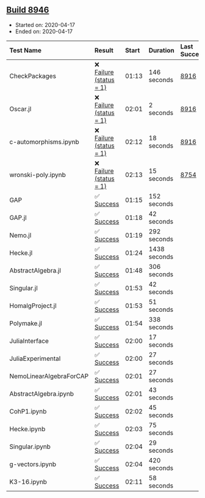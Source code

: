 ## [Build 8946](https://oscarci.mathematik.uni-kl.de/job/oscar/8946/)

* Started on: 2020-04-17
* Ended on: 2020-04-17

| Test Name    | Result | Start | Duration | Last Success | First Failure |
|:-------------|:-------|:------|:---------|:-------------|:--------------|
| CheckPackages | ❌ [Failure (status = 1)](https://oscarci.mathematik.uni-kl.de/job/oscar/8946/artifact/logs/build-8946/CheckPackages.log) | 01:13 | 146 seconds | [8916](https://oscarci.mathematik.uni-kl.de/job/oscar/8916/) | [8920](https://oscarci.mathematik.uni-kl.de/job/oscar/8920/) |
| Oscar.jl | ❌ [Failure (status = 1)](https://oscarci.mathematik.uni-kl.de/job/oscar/8946/artifact/logs/build-8946/Oscar.jl.log) | 02:01 | 2 seconds | [8916](https://oscarci.mathematik.uni-kl.de/job/oscar/8916/) | [8920](https://oscarci.mathematik.uni-kl.de/job/oscar/8920/) |
| c-automorphisms.ipynb | ❌ [Failure (status = 1)](https://oscarci.mathematik.uni-kl.de/job/oscar/8946/artifact/logs/build-8946/c-automorphisms.ipynb.log) | 02:12 | 18 seconds | [8916](https://oscarci.mathematik.uni-kl.de/job/oscar/8916/) | [8920](https://oscarci.mathematik.uni-kl.de/job/oscar/8920/) |
| wronski-poly.ipynb | ❌ [Failure (status = 1)](https://oscarci.mathematik.uni-kl.de/job/oscar/8946/artifact/logs/build-8946/wronski-poly.ipynb.log) | 02:13 | 15 seconds | [8754](https://oscarci.mathematik.uni-kl.de/job/oscar/8754/) | [8755](https://oscarci.mathematik.uni-kl.de/job/oscar/8755/) |
| GAP | ✅ [Success](https://oscarci.mathematik.uni-kl.de/job/oscar/8946/artifact/logs/build-8946/GAP.log) | 01:15 | 152 seconds |  |  |
| GAP.jl | ✅ [Success](https://oscarci.mathematik.uni-kl.de/job/oscar/8946/artifact/logs/build-8946/GAP.jl.log) | 01:18 | 42 seconds |  |  |
| Nemo.jl | ✅ [Success](https://oscarci.mathematik.uni-kl.de/job/oscar/8946/artifact/logs/build-8946/Nemo.jl.log) | 01:19 | 292 seconds |  |  |
| Hecke.jl | ✅ [Success](https://oscarci.mathematik.uni-kl.de/job/oscar/8946/artifact/logs/build-8946/Hecke.jl.log) | 01:24 | 1438 seconds |  |  |
| AbstractAlgebra.jl | ✅ [Success](https://oscarci.mathematik.uni-kl.de/job/oscar/8946/artifact/logs/build-8946/AbstractAlgebra.jl.log) | 01:48 | 306 seconds |  |  |
| Singular.jl | ✅ [Success](https://oscarci.mathematik.uni-kl.de/job/oscar/8946/artifact/logs/build-8946/Singular.jl.log) | 01:53 | 42 seconds |  |  |
| HomalgProject.jl | ✅ [Success](https://oscarci.mathematik.uni-kl.de/job/oscar/8946/artifact/logs/build-8946/HomalgProject.jl.log) | 01:53 | 51 seconds |  |  |
| Polymake.jl | ✅ [Success](https://oscarci.mathematik.uni-kl.de/job/oscar/8946/artifact/logs/build-8946/Polymake.jl.log) | 01:54 | 338 seconds |  |  |
| JuliaInterface | ✅ [Success](https://oscarci.mathematik.uni-kl.de/job/oscar/8946/artifact/logs/build-8946/JuliaInterface.log) | 02:00 | 17 seconds |  |  |
| JuliaExperimental | ✅ [Success](https://oscarci.mathematik.uni-kl.de/job/oscar/8946/artifact/logs/build-8946/JuliaExperimental.log) | 02:00 | 27 seconds |  |  |
| NemoLinearAlgebraForCAP | ✅ [Success](https://oscarci.mathematik.uni-kl.de/job/oscar/8946/artifact/logs/build-8946/NemoLinearAlgebraForCAP.log) | 02:01 | 27 seconds |  |  |
| AbstractAlgebra.ipynb | ✅ [Success](https://oscarci.mathematik.uni-kl.de/job/oscar/8946/artifact/logs/build-8946/AbstractAlgebra.ipynb.log) | 02:01 | 43 seconds |  |  |
| CohP1.ipynb | ✅ [Success](https://oscarci.mathematik.uni-kl.de/job/oscar/8946/artifact/logs/build-8946/CohP1.ipynb.log) | 02:02 | 45 seconds |  |  |
| Hecke.ipynb | ✅ [Success](https://oscarci.mathematik.uni-kl.de/job/oscar/8946/artifact/logs/build-8946/Hecke.ipynb.log) | 02:03 | 75 seconds |  |  |
| Singular.ipynb | ✅ [Success](https://oscarci.mathematik.uni-kl.de/job/oscar/8946/artifact/logs/build-8946/Singular.ipynb.log) | 02:04 | 29 seconds |  |  |
| g-vectors.ipynb | ✅ [Success](https://oscarci.mathematik.uni-kl.de/job/oscar/8946/artifact/logs/build-8946/g-vectors.ipynb.log) | 02:04 | 420 seconds |  |  |
| K3-16.ipynb | ✅ [Success](https://oscarci.mathematik.uni-kl.de/job/oscar/8946/artifact/logs/build-8946/K3-16.ipynb.log) | 02:11 | 58 seconds |  |  |
